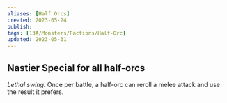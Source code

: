```yaml
---
aliases: [Half Orcs]
created: 2023-05-24
publish: 
tags: [13A/Monsters/Factions/Half-Orc]
updated: 2023-05-31
---
```


## Nastier Special for all half-orcs

*Lethal swing:* Once per battle, a half-orc can reroll a melee attack and use the result it prefers.

